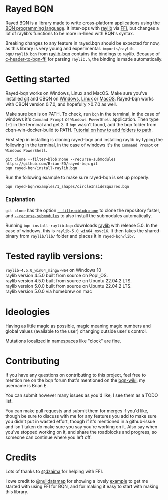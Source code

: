 # Rayed BQN
Rayed BQN is a library made to write cross-platform applications using the [BQN programming language](https://mlochbaum.github.io/BQN/).
It inter-ops with [raylib](https://github.com/raysan5/raylib) via [FFI](https://mlochbaum.github.io/BQN/spec/system.html#foreign-function-interface-ffi), but changes a lot of raylib's functions to be more in-lined with BQN's syntax.

Breaking changes to any feature in rayed.bqn should be expected for now, as this library is very young and experimental.
`imports/raylib-bqn/raylib.bqn` from [raylib-bqn](https://github.com/Brian-ED/raylib-bqn) contains the bindings to raylib. Because of [c-header-to-bqn-ffi](https://github.com/Brian-ED/c-header-to-bqn-ffi) for parsing `raylib.h`, the binding is made automatically.

# Getting started
Rayed-bqn works on Windows, Linux and MacOS.
Make sure you've installed [git](https://git-scm.com/downloads) and CBQN on [Windows](https://github.com/vylsaz/cbqn-win-docker-build/releases), [Linux](https://github.com/dzaima/CBQN) or [MacOS](https://github.com/dzaima/CBQN). Rayed-bqn works with CBQN version 0.7.0, and hopefully >0.7.0 as well.

Make sure bqn is on PATH. To check, run `bqn` in the terminal, in the case of windows it's `Command Prompt` or `Windows PowerShell` application. Then type `1+1` in the terminal and get `2`. If `bqn` wasn't found, add the bqn folder from cbqn-win-docker-build to PATH. [Tutorial on how to add folders to path](https://www.computerhope.com/issues/ch000549.htm).

First step in installing is cloning rayed-bqn and installing raylib by typing the following in the terminal, in the case of windows it's the `Command Prompt` or `Windows PowerShell`.
```SH
git clone --filter=blob:none --recurse-submodules https://github.com/Brian-ED/rayed-bqn.git
bqn rayed-bqn/install-raylib.bqn
```

Run the following example to make sure rayed-bqn is set up properly:
```SH
bqn rayed-bqn/examples/1_shapes/circleInsideSquares.bqn
```

### Explanation
`git clone` has the option [`--filter=blob:none`](https://github.blog/open-source/git/get-up-to-speed-with-partial-clone-and-shallow-clone/) to clone the repository faster, and [`--recurse-submodules`](https://git-scm.com/book/en/v2/Git-Tools-Submodules) to also install the submodules automatically.

Running `bqn install-raylib.bqn` downloads [raylib](https://github.com/raysan5/raylib/releases/) with release 5.0. In the case of windows, this is `raylib-5.0_win64_msvc16`. It then takes the shared-binary from `raylib/lib/` folder and places it in `rayed-bqn/lib/`.

# Tested raylib versions:
`raylib-4.5.0_win64_mingw-w64` on Windows 10  
raylib version 4.5.0 built from source on Pop!_OS.  
raylib version 4.5.0 built from source on Ubuntu 22.04.2 LTS.  
raylib version 5.0.0 built from source on Ubuntu 22.04.2 LTS.  
raylib version 5.0.0 via homebrew on mac  


# Ideologies
Having as little magic as possible, magic meaning magic numbers and global values (available to the user) changing outside user's control.

Mutations localized in namespaces like "clock" are fine.

# Contributing
If you have any questions on contributing to this project, feel free to mention me on the bqn forum that's mentioned on the [bqn-wiki](https://mlochbaum.github.io/BQN/index.html#where-can-i-find-bqn-users), my username is Brian E.

You can submit however many issues as you'd like, I see them as a TODO list.

You can make pull requests and submit them for merges if you'd like, though be sure to discuss with me for any features you add to make sure you didn't put in wasted effort, though if it's mentioned in a github-issue and isn't taken do make sure you say you're working on it. Also say when you've stopped working on it, and share the roadblocks and progress, so someone can continue where you left off.

# Credits

Lots of thanks to [@dzaima](https://github.com/dzaima) for helping with FFI.

I owe credit to [@nulldatamap](https://gist.github.com/nulldatamap) for showing a lovely [example](https://gist.github.com/nulldatamap/30b10389bf91d6f25bb262da9c9e9709) to get me started with using FFI for BQN, and for making it easy to start with making this library.
